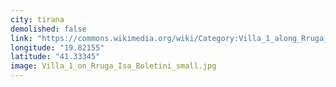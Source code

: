 ```yaml
---
city: tirana
demolished: false
link: "https://commons.wikimedia.org/wiki/Category:Villa_1_along_Rruga_%27Isa_Boletini%27"
longitude: "19.82155"
latitude: "41.33345"
image: Villa_1_on_Rruga_Isa_Boletini_small.jpg
---
```

